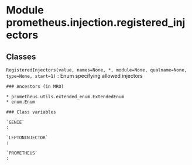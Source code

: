 Module prometheus.injection.registered_injectors
================================================

Classes
-------

`RegisteredInjectors(value, names=None, *, module=None, qualname=None, type=None, start=1)`
:   Enum specifying allowed injectors

    ### Ancestors (in MRO)

    * prometheus.utils.extended_enum.ExtendedEnum
    * enum.Enum

    ### Class variables

    `GENIE`
    :

    `LEPTONINJECTOR`
    :

    `PROMETHEUS`
    :